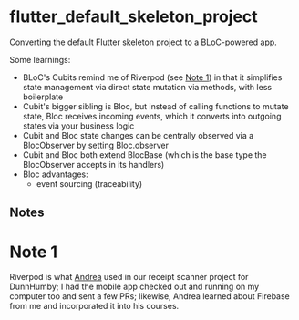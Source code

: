 # flutter_default_skeleton_project

Converting the default Flutter skeleton project to a BLoC-powered app.

Some learnings:
- BLoC's Cubits remind me of Riverpod (see [Note 1](#note-1)) in that it simplifies state management via direct state mutation via methods, with less boilerplate
- Cubit's bigger sibling is Bloc, but instead of calling functions to mutate state, Bloc receives incoming events, which it converts into outgoing states via your business logic
- Cubit and Bloc state changes can be centrally observed via a BlocObserver by setting Bloc.observer
- Cubit and Bloc both extend BlocBase (which is the base type the BlocObserver accepts in its handlers)
- Bloc advantages:
    - event sourcing (traceability)


## Notes

# Note 1

Riverpod is what [Andrea](https://codewithandrea.com/) used in our receipt scanner project for DunnHumby; I had the mobile app checked out and running on my computer too and sent a few PRs; likewise, Andrea learned about Firebase from me and incorporated it into his courses.